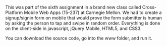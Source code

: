 This was part of the sixth assignment in a brand new class called Cross-Platform Mobile Web Apps (15-237) at Carnegie Mellon. We had to create a signup/signin form on mobile that would prove the form submitter is human by asking the person to tap and swipe in random order. 
Everything is done on the client-side in javascript, jQuery Mobile, HTML5, and CSS3.

You can download the source code, go into the www folder, and run it.
